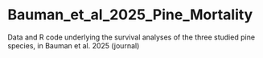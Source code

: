 # Bauman_et_al_2025_Pine_Mortality
Data and R code underlying the survival analyses of the three studied pine species, in Bauman et al. 2025 (journal)
